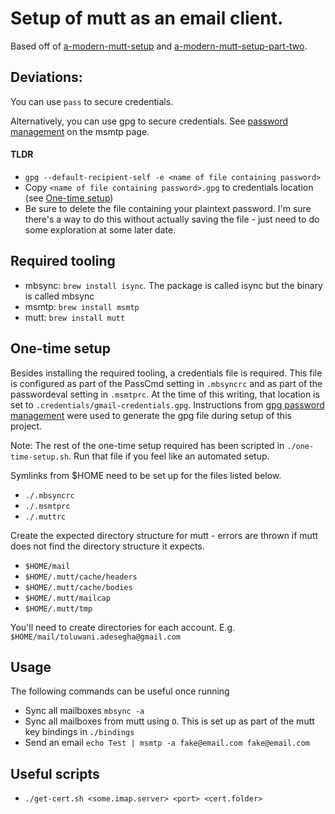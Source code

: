 # Setup of mutt as an email client.
Based off of [a-modern-mutt-setup](https://webgefrickel.de/blog/a-modern-mutt-setup) and [a-modern-mutt-setup-part-two](https://webgefrickel.de/blog/a-modern-mutt-setup-part-two).

## Deviations:
You can use `pass` to secure credentials.

Alternatively, you can use gpg to secure credentials. See [password management](https://wiki.archlinux.org/index.php/msmtp#Password_management) on the msmtp page.
#### TLDR
- `gpg --default-recipient-self -e <name of file containing password>`
- Copy `<name of file containing password>.gpg` to credentials location (see [One-time setup](https://github.com/tlo-johnson/devtools/tree/master/mutt#one-time-setup))
- Be sure to delete the file containing your plaintext password. I'm sure there's a way to do this without actually saving the file - just need to do some exploration at some later date.

## Required tooling
- mbsync: `brew install isync`. The package is called isync but the binary is called mbsync
- msmtp: `brew install msmtp`
- mutt: `brew install mutt`

## One-time setup
Besides installing the required tooling, a credentials file is required. This file is configured as part of the PassCmd setting in `.mbsyncrc` and as part of the passwordeval setting in `.msmtprc`. At the time of this writing, that location is set to `.credentials/gmail-credentials.gpg`. Instructions from [gpg password management](https://wiki.archlinux.org/index.php/msmtp#Password_management) were used to generate the gpg file during setup of this project.

Note: The rest of the one-time setup required has been scripted in `./one-time-setup.sh`. Run that file if you feel like an automated setup.

Symlinks from $HOME need to be set up for the files listed below.
- `./.mbsyncrc`
- `./.msmtprc`
- `./.muttrc`

Create the expected directory structure for mutt - errors are thrown if mutt does not find the directory structure it expects.
- `$HOME/mail`
- `$HOME/.mutt/cache/headers`
- `$HOME/.mutt/cache/bodies`
- `$HOME/.mutt/mailcap`
- `$HOME/.mutt/tmp`

You'll need to create directories for each account. E.g. `$HOME/mail/toluwani.adesegha@gmail.com`

## Usage
The following commands can be useful once running
- Sync all mailboxes `mbsync -a`
- Sync all mailboxes from mutt using `O`. This is set up as part of the mutt key bindings in `./bindings`
- Send an email `echo Test | msmtp -a fake@email.com fake@email.com`

## Useful scripts
- `./get-cert.sh <some.imap.server> <port> <cert.folder>`
